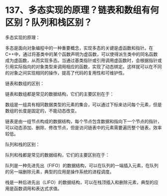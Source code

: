 # 137、多态实现的原理？链表和数组有何区别？队列和栈区别？

多态实现的原理：

多态是面向对象编程中的一种重要概念，实现多态的关键是虚函数和指针。在C++中，通过将基类中的某个函数声明为虚函数，可以使得派生类中的同名函数成为虚函数，从而实现多态。当通过基类指针或引用调用虚函数时，会根据指针或引用实际指向的对象类型来调用相应的函数，实现了动态绑定。这样就可以在不同的对象之间实现相同的操作，提高了代码的复用性和可维护性。

链表和数组的区别：

链表和数组都是常见的数据结构，它们的主要区别在于：


数组是一组具有相同数据类型的元素的集合，可以通过下标来访问每个元素，但是数组的长度是固定的，不能动态改变。

链表是由一组节点构成的数据结构，每个节点包含数据和指向下一个节点的指针，可以动态添加、删除、修改节点，但是访问链表中的元素需要遍历整个链表，效率较低。

队列和栈的区别：

队列和栈都是常见的数据结构，它们的主要区别在于：


队列是一种先进先出（FIFO）的数据结构，可以在队列的一端插入元素，在队列的另一端删除元素，典型的应用是操作系统的进程调度。

栈是一种后进先出（LIFO）的数据结构，可以在栈顶插入和删除元素，典型的应用是函数调用和表达式求值。 

